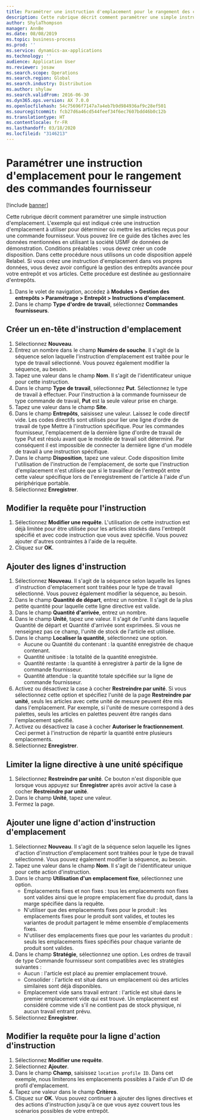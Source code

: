 ```yaml
---
title: Paramétrer une instruction d'emplacement pour le rangement des commandes fournisseur
description: Cette rubrique décrit comment paramétrer une simple instruction d'emplacement.
author: ShylaThompson
manager: AnnBe
ms.date: 08/08/2019
ms.topic: business-process
ms.prod: ''
ms.service: dynamics-ax-applications
ms.technology: ''
audience: Application User
ms.reviewer: josaw
ms.search.scope: Operations
ms.search.region: Global
ms.search.industry: Distribution
ms.author: shylaw
ms.search.validFrom: 2016-06-30
ms.dyn365.ops.version: AX 7.0.0
ms.openlocfilehash: 54c75696f7147a7a4eb7b9d984936af9c28ef501
ms.sourcegitcommit: fcb27d6a46cd544feef34f6ec7607bdd46b0c12b
ms.translationtype: HT
ms.contentlocale: fr-FR
ms.lasthandoff: 03/18/2020
ms.locfileid: "3146213"
---
```

# <a name="set-up-a-location-directive-for-purchase-order-put-away"></a>Paramétrer une instruction d'emplacement pour le rangement des commandes fournisseur

[!include [banner](../../includes/banner.md)]

Cette rubrique décrit comment paramétrer une simple instruction d'emplacement. L'exemple qui est indiqué crée une instruction d'emplacement à utiliser pour déterminer où mettre les articles reçus pour une commande fournisseur. Vous pouvez lire ce guide des tâches avec les données mentionnées en utilisant la société USMF de données de démonstration. Conditions préalables : vous devez créer un code disposition. Dans cette procédure nous utilisons un code disposition appelé Relabel. Si vous créez une instruction d'emplacement dans vos propres données, vous devez avoir configuré la gestion des entrepôts avancée pour votre entrepôt et vos articles. Cette procédure est destinée au gestionnaire d'entrepôts.

1. Dans le volet de navigation, accédez à **Modules > Gestion des entrepôts > Paramétrage > Entrepôt > Instructions d'emplacement**.
2. Dans le champ **Type d'ordre de travail**, sélectionnez **Commandes fournisseurs**.

## <a name="create-a-location-directive-header"></a>Créer un en-tête d'instruction d'emplacement
1. Sélectionnez **Nouveau**.
2. Entrez un nombre dans le champ **Numéro de souche**. Il s'agit de la séquence selon laquelle l'instruction d'emplacement est traitée pour le type de travail sélectionné. Vous pouvez également modifier la séquence, au besoin.  
3. Tapez une valeur dans le champ **Nom**. Il s'agit de l'identificateur unique pour cette instruction.  
4. Dans le champ **Type de travail**, sélectionnez **Put**. Sélectionnez le type de travail à effectuer. Pour l'instruction à la commande fournisseur de type commande de travail, **Put** est la seule valeur prise en charge.  
5. Tapez une valeur dans le champ **Site**.
6. Dans le champ **Entrepôts**, saisissez une valeur. Laissez le code directif vide.  Les codes directifs sont utilisés pour lier une ligne d'ordre de travail de type Mettre à l'instruction spécifique. Pour les commandes fournisseur, l'emplacement de la dernière ligne d'ordre de travail de type Put est résolu avant que le modèle de travail soit déterminé. Par conséquent il est impossible de connecter la dernière ligne d'un modèle de travail à une instruction spécifique.   
7. Dans le champ **Disposition**, tapez une valeur. Code disposition limite l'utilisation de l'instruction de l'emplacement, de sorte que l'instruction d'emplacement n'est utilisée que si le travailleur de l'entrepôt entre cette valeur spécifique lors de l'enregistrement de l'article à l'aide d'un périphérique portable.  
8. Sélectionnez **Enregistrer**.

## <a name="edit-the-query-for-directive"></a>Modifier la requête pour l'instruction
1. Sélectionnez **Modifier une requête**. L'utilisation de cette instruction est déjà limitée pour être utilisée pour les articles stockés dans l'entrepôt spécifié et avec code instruction que vous avez spécifié. Vous pouvez ajouter d'autres contraintes à l'aide de la requête.  
2. Cliquez sur **OK**.

## <a name="add-directive-lines"></a>Ajouter des lignes d'instruction
1. Sélectionnez **Nouveau**. Il s'agit de la séquence selon laquelle les lignes d'instruction d'emplacement sont traitées pour le type de travail sélectionné. Vous pouvez également modifier la séquence, au besoin.  
2. Dans le champ **Quantité de départ**, entrez un nombre. Il s'agit de la plus petite quantité pour laquelle cette ligne directive est valide.  
3. Dans le champ **Quantité d'arrivée**, entrez un nombre.
4. Dans le champ **Unité**, tapez une valeur. Il s'agit de l'unité dans laquelle Quantité de départ et Quantité d'arrivée sont exprimées. Si vous ne renseignez pas ce champ, l'unité de stock de l'article est utilisée.  
5. Dans le champ **Localiser la quantité**, sélectionnez une option.
    - Aucune ou Quantité du contenant : la quantité enregistrée de chaque contenant.  
    - Quantité unitisée : la totalité de la quantité enregistrée.  
    - Quantité restante : la quantité à enregistrer à partir de la ligne de commande fournisseur.  
    - Quantité attendue : la quantité totale spécifiée sur la ligne de commande fournisseur.  
6. Activez ou désactivez la case à cocher **Restreindre par unité**. Si vous sélectionnez cette option et spécifiez l'unité de la page **Restreindre par unité**, seuls les articles avec cette unité de mesure peuvent être mis dans l'emplacement. Par exemple, si l'unité de mesure correspond à des palettes, seuls les articles en palettes peuvent être rangés dans l'emplacement spécifié.  
7. Activez ou désactivez la case à cocher **Autoriser le fractionnement**. Ceci permet à l'instruction de répartir la quantité entre plusieurs emplacements.  
8. Sélectionnez **Enregistrer**.

## <a name="restrict-the-directive-line-to-a-specific-unit"></a>Limiter la ligne directive à une unité spécifique
1. Sélectionnez **Restreindre par unité**. Ce bouton n'est disponible que lorsque vous appuyez sur **Enregistrer** après avoir activé la case à cocher **Restreindre par unité**.  
2. Dans le champ **Unité**, tapez une valeur.
3. Fermez la page.

## <a name="add-a-location-directive-action-line"></a>Ajouter une ligne d'action d'instruction d'emplacement
1. Sélectionnez **Nouveau**. Il s'agit de la séquence selon laquelle les lignes d'action d'instruction d'emplacement sont traitées pour le type de travail sélectionné. Vous pouvez également modifier la séquence, au besoin.  
2. Tapez une valeur dans le champ **Nom**. Il s'agit de l'identificateur unique pour cette action d'instruction.  
3. Dans le champ **Utilisation d'un emplacement fixe**, sélectionnez une option.
    - Emplacements fixes et non fixes : tous les emplacements non fixes sont valides ainsi que le propre emplacement fixe du produit, dans la marge spécifiée dans la requête.  
    - N'utiliser que des emplacements fixes pour le produit : les emplacements fixes pour le produit sont valides, et toutes les variantes de produit partagent le même ensemble d'emplacements fixes.  
    - N'utiliser des emplacements fixes que pour les variantes du produit : seuls les emplacements fixes spécifiés pour chaque variante de produit sont valides.  
4. Dans le champ **Stratégie**, sélectionnez une option. Les ordres de travail de type Commande fournisseur sont compatibles avec les stratégies suivantes : 
    - Aucun : l'article est placé au premier emplacement trouvé.  
    - Consolider : l'article est situé dans un emplacement où des articles similaires sont déjà disponibles.  
    - Emplacement vide sans travail entrant : l'article est situé dans le premier emplacement vide qui est trouvé. Un emplacement est considéré comme vide s'il ne contient pas de stock physique, ni aucun travail entrant prévu.  
5. Sélectionnez **Enregistrer**.

## <a name="edit-the-query-for-directive-action-line"></a>Modifier la requête pour la ligne d'action d'instruction
1. Sélectionnez **Modifier une requête**.
2. Sélectionnez **Ajouter**.
3. Dans le champ **Champ**, saisissez `location profile ID`. Dans cet exemple, nous limiterons les emplacements possibles à l'aide d'un ID de profil d'emplacement.  
4. Tapez une valeur dans le champ **Critères**.
5. Cliquez sur **OK**. Vous pouvez continuer à ajouter des lignes directives et des actions d'instruction jusqu'à ce que vous ayez couvert tous les scénarios possibles de votre entrepôt.  

